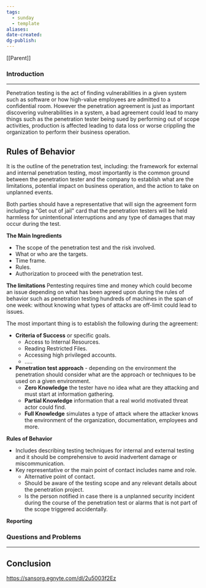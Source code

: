 ```yaml
---
tags:
  - sunday
  - template
aliases: 
date-created: 
dg-publish:
---
```

[[Parent]]
### Introduction 
---
Penetration testing is the act of finding vulnerabilities in a given system such as software or how high-value employees are admitted to a confidential room. However the penetration agreement is just as important discovering vulnerabilities in a system, a bad agreement could lead to many things such as the penetration tester being sued by performing out of scope activities, production is affected leading to data loss or worse crippling the organization to perform their business operation.
## Rules of Behavior
It is the outline of the penetration test, including: the framework for external and internal penetration testing, most importantly is the common ground between the penetration tester and the company to establish what are the limitations, potential impact on business operation, and the action to take on unplanned events.

Both parties should have a representative that will sign the agreement form including a "Get out of jail" card that the penetration testers will be held harmless for unintentional interruptions and any type of damages that may occur during the test.

**The Main Ingredients**
- The scope of the penetration test and the risk involved.
- What or who are the targets.
- Time frame.
- Rules.
- Authorization to proceed with the penetration test.

**The limitations**
Pentesting requires time and money which could become an issue depending on what has been agreed upon during the rules of behavior such as penetration testing hundreds of machines in the span of one week: without knowing what types of attacks are off-limit could lead to issues.

The most important thing is to establish the following during the agreement:
- **Criteria of Success** or specific goals.
	- Access to Internal Resources.
	- Reading Restricted Files.
	- Accessing high privileged accounts.
	- .....
- **Penetration test approach** - depending on the environment the penetration should consider what are the approach or techniques to be used on a given environment.
	- **Zero Knowledge** the tester have no idea what are they attacking and must start at information gathering.
	- **Partial Knowledge** information that a real world motivated threat actor could find.
	- **Full Knowledge** simulates a type of attack where the attacker knows the environment of the organization, documentation, employees and more.

**Rules of Behavior**
- Includes describing testing techniques for internal and external testing and it should be comprehensive to avoid inadvertent damage or miscommunication.
- Key representative or the main point of contact includes name and role.
	- Alternative point of contact.
	- Should be aware of the testing scope and any relevant details about the penetration project.
	- Is the person notified in case there is a unplanned security incident during the course of the penetration test or alarms that is not part of the scope triggered accidentally.

**Reporting**
### Questions and Problems
---
## Conclusion


https://sansorg.egnyte.com/dl/2u5003f2Ez